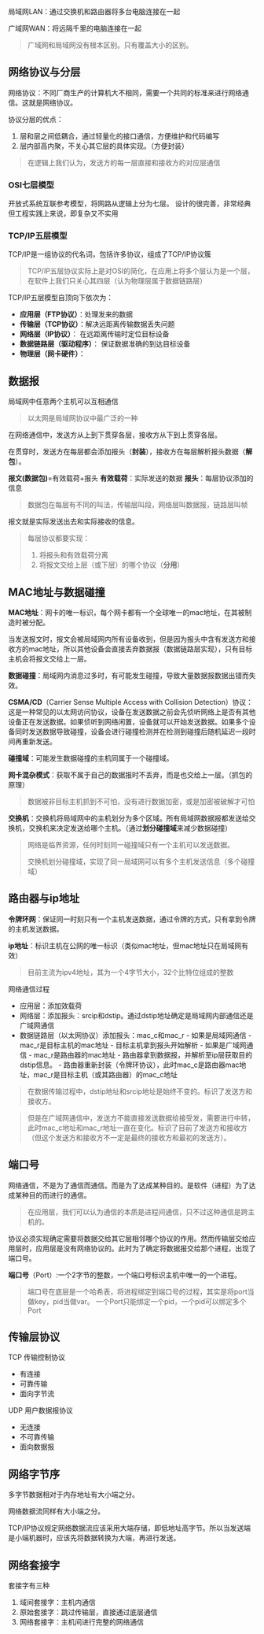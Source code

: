局域网LAN：通过交换机和路由器将多台电脑连接在一起

广域网WAN：将远隔千里的电脑连接在一起

> 广域网和局域网没有根本区别。只有覆盖大小的区别。
## 网络协议与分层
网络协议：不同厂商生产的计算机大不相同，需要一个共同的标准来进行网络通信。这就是网络协议。

协议分层的优点：
1. 层和层之间低耦合，通过轻量化的接口通信，方便维护和代码编写
2. 层内部高内聚，不关心其它层的具体实现。（方便封装）

>在逻辑上我们认为，发送方的每一层直接和接收方的对应层通信
### OSI七层模型
开放式系统互联参考模型，将网路从逻辑上分为七层。
设计的很完善，非常经典
但工程实践上来说，即复杂又不实用

### TCP/IP五层模型
TCP/IP是一组协议的代名词，包括许多协议，组成了TCP/IP协议簇

>TCP/IP五层协议实际上是对OSI的简化，在应用上将多个层认为是一个层，在软件上我们只关心其四层（认为物理层属于数据链路层）

TCP/IP五层模型自顶向下依次为：
- **应用层（FTP协议）**：处理发来的数据
- **传输层（TCP协议）**：解决远距离传输数据丢失问题
- **网络层（IP协议）**： 在远距离传输时定位目标设备
- **数据链路层（驱动程序）**： 保证数据准确的到达目标设备
- **物理层（网卡硬件）**：
## 数据报

局域网中任意两个主机可以互相通信
> 以太网是局域网协议中最广泛的一种

在网络通信中，发送方从上到下贯穿各层，接收方从下到上贯穿各层。

在贯穿时，发送方在每层都会添加报头（**封装**），接收方在每层解析报头数据（**解包**）。

**报文(数据包)**=有效载荷+报头
**有效载荷**：实际发送的数据
**报头**：每层协议添加的信息

>数据包在每层有不同的叫法，传输层叫段，网络层叫数据报，链路层叫帧

报文就是实际发送出去和实际接收的信息。

>每层协议都要实现：
>1. 将报头和有效载荷分离
>2. 将报文交给上层（或下层）的哪个协议（**分用**）

## MAC地址与数据碰撞
**MAC地址**：网卡的唯一标识，每个网卡都有一个全球唯一的mac地址，在其被制造时被分配。

当发送报文时，报文会被局域网内所有设备收到，但是因为报头中含有发送方和接收方的mac地址，所以其他设备会直接丢弃数据报（数据链路层实现），只有目标主机会将报文交给上一层。

**数据碰撞**：局域网内消息过多时，有可能发生碰撞，导致大量数据报数据出错而失效。

**CSMA/CD**（Carrier Sense Multiple Access with Collision Detection）协议：这是一种常见的以太网访问协议，设备在发送数据之前会先侦听网络上是否有其他设备正在发送数据。如果侦听到网络闲置，设备就可以开始发送数据。如果多个设备同时发送数据导致碰撞，设备会进行碰撞检测并在检测到碰撞后随机延迟一段时间再重新发送。

**碰撞域**：可能发生数据碰撞的主机同属于一个碰撞域。

**网卡混杂模式**：获取不属于自己的数据报时不丢弃，而是也交给上一层。（抓包的原理）

> 数据被非目标主机抓到不可怕，没有进行数据加密，或是加密被破解才可怕

**交换机**：交换机将局域网中的主机划分为多个区域。所有局域网数据报都发送给交换机，交换机来决定发送给哪个主机。（通过**划分碰撞域**来减少数据碰撞）

>网络是临界资源，任何时刻同一碰撞域只有一个主机可以发送数据。
>
>交换机划分碰撞域，实现了同一局域网可以有多个主机发送信息（多个碰撞域）
## 路由器与ip地址

**令牌环网**：保证同一时刻只有一个主机发送数据，通过令牌的方式，只有拿到令牌的主机发送数据。

**ip地址**：标识主机在公网的唯一标识（类似mac地址，但mac地址只在局域网有效）

>目前主流为ipv4地址，其为一个4字节大小，32个比特位组成的整数

网络通信过程

- 应用层：添加效载荷
- 网络层：添加报头：srcip和dstip。通过dstip地址确定是局域网内部通信还是广域网通信
- 数据链路层（以太网协议）添加报头：mac_c和mac_r
		- 如果是局域网通信
			- mac_r是目标主机的mac地址
			- 目标主机拿到报头开始解析
		- 如果是广域网通信
			- mac_r是路由器的mac地址
			- 路由器拿到数据报，并解析至ip层获取目的dstip信息。
			- 路由器重新封装（令牌环协议），此时mac_c是路由器mac地址，mac_r是目标主机（或其路由器）的mac_c地址

> 在数据传输过程中，dstip地址和srcip地址是始终不变的。标识了发送方和接收方。

>但是在广域网通信中，发送方不能直接发送数据给接受发，需要进行中转，此时mac_c地址和mac_r地址一直在变化。标识了目前了发送方和接收方（但这个发送方和接收方不一定是最终的接收方和最初的发送方）。

## 端口号
网络通信，不是为了通信而通信。而是为了达成某种目的。是软件（进程）为了达成某种目的而进行的通信。
>在应用层，我们可以认为通信的本质是进程间通信，只不过这种通信是跨主机的。

协议必须实现确定需要将数据交给其它层相邻哪个协议的作用。然而传输层交给应用层时，应用层是没有网络协议的。此时为了确定将数据报交给那个进程，出现了端口号。

**端口号**（Port）:一个2字节的整数，一个端口号标识主机中唯一的一个进程。

 >端口号在底层是一个哈希表，将进程绑定到端口号的过程，其实是将port当做key，pid当做var。
 >一个Port只能绑定一个pid，一个pid可以绑定多个Port

## 传输层协议

TCP 传输控制协议
- 有连接
- 可靠传输
- 面向字节流

UDP 用户数据报协议
- 无连接
- 不可靠传输
- 面向数据报

## 网络字节序

多字节数据相对于内存地址有大小端之分。

网络数据流同样有大小端之分。

TCP/IP协议规定网络数据流应该采用大端存储，即低地址高字节。所以当发送端是小端机器时，应该先将数据转换为大端，再进行发送。

## 网络套接字

套接字有三种
1. 域间套接字：主机内通信
2. 原始套接字：跳过传输层，直接通过底层通信
3. 网络套接字：主机间进行完整的网络通信





